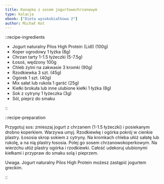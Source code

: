 ```yaml
---
title: Kanapka z sosem jogurtowochrzanowym
type: kolacja
ebook: ["Dieta wysokobiałkowa 2"]
author: Michał Kot
---
```


::recipe-ingredients

- Jogurt naturalny Pilos High Protein (Lidl) (100g)
- Koper ogrodowy 1 łyżka (8g)
- Chrzan tarty 1-1.5 łyżeczki (5-7.5g)
- Łosoś, wędzony 100g
- Chleb żytni na zakwasie 3 kromki (90g)
- Rzodkiewka 3 szt. (45g)
- Ogórek 1 szt. (40g)
- Mix sałat lub rukola 1 garść (25g)
- Kiełki brokuła lub inne ulubione kiełki 1 łyżka (8g)
- Sok z cytryny 1 łyżeczka (3g)
- Sól, pieprz do smaku

::

::recipe-preparation

Przygotuj sos: zmieszaj jogurt z chrzanem (1-1.5 łyżeczki) i posiekanym drobno koperkiem. Warzywa umyj. Rzodkiewkę i ogórka pokrój w cienkie plastry. Łososia skrop sokiem z cytryny. Na kromkach chleba ułóż sałatę lub rukolę, a na nią plastry łososia. Polej go sosem chrzanowokoperkowym. Na wierzchu ułóż plastry ogórka i rzodkiewki. Całość udekoruj ulubionymi kiełkami i przypraw do smaku solą i pieprzem.

Uwaga. Jogurt naturalny Pilos High Protein możesz zastąpić jogurtem greckim.

::